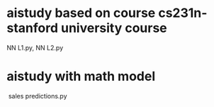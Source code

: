 # aistudy based on course cs231n-stanford university course
  NN L1.py, NN L2.py
# aistudy with math model
  sales predictions.py
